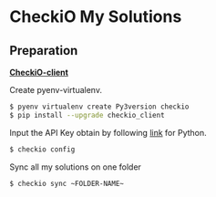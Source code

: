 CheckiO My Solutions
===================

## Preparation

[**CheckiO-client**](https://github.com/CheckiO/checkio-client)

Create pyenv-virtualenv.
```bash
$ pyenv virtualenv create Py3version checkio
$ pip install --upgrade checkio_client
```
Input the API Key obtain by following [link](https://py.checkio.org/profile/edit/) for Python.
```bash
$ checkio config
```
Sync all my solutions on one folder
```bash
$ checkio sync ~FOLDER-NAME~
```

